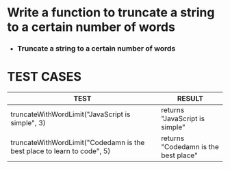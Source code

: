 # Write a function to truncate a string to a certain number of words

- ### Truncate a string to a certain number of words

# TEST CASES

| TEST                                                                    | RESULT                               |
| ----------------------------------------------------------------------- | ------------------------------------ |
| truncateWithWordLimit("JavaScript is simple", 3)                        | returns "JavaScript is simple"       |
| truncateWithWordLimit("Codedamn is the best place to learn to code", 5) | returns "Codedamn is the best place" |
